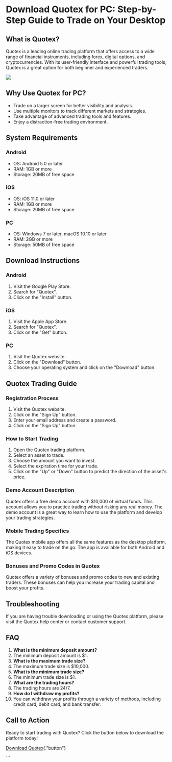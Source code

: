 # Download Quotex for PC: Step-by-Step Guide to Trade on Your Desktop

## What is Quotex?

Quotex is a leading online trading platform that offers access to a wide
range of financial instruments, including forex, digital options, and
cryptocurrencies. With its user-friendly interface and powerful trading
tools, Quotex is a great option for both beginner and experienced
traders.

[![](https://static.quotex.io/files/1_en/300_250.jpg)](https://traff.sbs/brokerqxsignupf)

## Why Use Quotex for PC?

-   Trade on a larger screen for better visibility and analysis.
-   Use multiple monitors to track different markets and strategies.
-   Take advantage of advanced trading tools and features.
-   Enjoy a distraction-free trading environment.

## System Requirements

### Android

-   OS: Android 5.0 or later
-   RAM: 1GB or more
-   Storage: 20MB of free space

### iOS

-   OS: iOS 11.0 or later
-   RAM: 1GB or more
-   Storage: 20MB of free space

### PC

-   OS: Windows 7 or later, macOS 10.10 or later
-   RAM: 2GB or more
-   Storage: 50MB of free space

## Download Instructions

### Android

1.  Visit the Google Play Store.
2.  Search for "Quotex".
3.  Click on the "Install" button.

### iOS

1.  Visit the Apple App Store.
2.  Search for "Quotex".
3.  Click on the "Get" button.

### PC

1.  Visit the Quotex website.
2.  Click on the "Download" button.
3.  Choose your operating system and click on the "Download"
    button.

## Quotex Trading Guide

### Registration Process

1.  Visit the Quotex website.
2.  Click on the "Sign Up" button.
3.  Enter your email address and create a password.
4.  Click on the "Sign Up" button.

### How to Start Trading

1.  Open the Quotex trading platform.
2.  Select an asset to trade.
3.  Choose the amount you want to invest.
4.  Select the expiration time for your trade.
5.  Click on the "Up" or "Down" button to predict the
    direction of the asset\'s price.

### Demo Account Description

Quotex offers a free demo account with \$10,000 of virtual funds. This
account allows you to practice trading without risking any real money.
The demo account is a great way to learn how to use the platform and
develop your trading strategies.

### Mobile Trading Specifics

The Quotex mobile app offers all the same features as the desktop
platform, making it easy to trade on the go. The app is available for
both Android and iOS devices.

### Bonuses and Promo Codes in Quotex

Quotex offers a variety of bonuses and promo codes to new and existing
traders. These bonuses can help you increase your trading capital and
boost your profits.

## Troubleshooting

If you are having trouble downloading or using the Quotex platform,
please visit the Quotex help center or contact customer support.

## FAQ

1.  **What is the minimum deposit amount?**
2.  The minimum deposit amount is \$1.
3.  **What is the maximum trade size?**
4.  The maximum trade size is \$10,000.
5.  **What is the minimum trade size?**
6.  The minimum trade size is \$1.
7.  **What are the trading hours?**
8.  The trading hours are 24/7.
9.  **How do I withdraw my profits?**
10. You can withdraw your profits through a variety of methods,
    including credit card, debit card, and bank transfer.

## Call to Action

Ready to start trading with Quotex? Click the button below to download
the platform today!

[Download
Quotex](\%22https://traff.sbs/quotexonelink\%22){."button"}

\`\`\`

